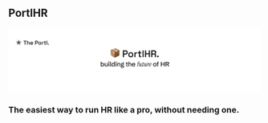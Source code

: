 ## PortlHR

![PortlHR banner](./portlhr_.png)
### The easiest way to run HR like a pro, without needing one.
